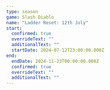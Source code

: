 ```yaml
---
type: season
game: Slash Diablo
name: "Ladder Reset: 12th July"
start:
  confirmed: true
  overrideText: ""
  additionalText: ""
  startDate: 2024-07-12T23:00:00.000Z
end:
  endDate: 2024-11-23T00:00:00.000Z
  confirmed: true
  overrideText: ""
  additionalText: ""
---
```

